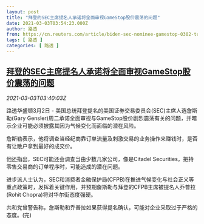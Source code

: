 ```yaml
---
layout: post
title: "拜登的SEC主席提名人承诺将全面审视GameStop股价震荡的问题"
date: 2021-03-03T03:54:23.000Z
author: 路透
from: https://cn.reuters.com/article/biden-sec-nominee-gamestop-0302-tues-idCNKCS2AV09Z
tags: [ 路透 ]
categories: [ 路透 ]
---
```

<!--1614743663000-->
[拜登的SEC主席提名人承诺将全面审视GameStop股价震荡的问题](https://cn.reuters.com/article/biden-sec-nominee-gamestop-0302-tues-idCNKCS2AV09Z)
------

<div>
<div><i>2021-03-03T03:40:03Z</i></div><p>路透华盛顿3月2日 - 美国总统拜登提名的美国证券交易委员会(SEC)主席人选詹斯勒(Gary Gensler)周二承诺全面审视与GameStop股价剧烈震荡有关的问题，并暗示企业可能必须披露其因为气候变化而面临的潜在风险。</p><p>詹斯勒表示，他将调查当经纪商靠订单流量及刺激交易的业务操作来赚钱时，是否有让散户拿到最好的成交价。</p><p>他还指出，SEC可能还会调查当由少数几家公司，像是Citadel Securities，把持零售交易商的订单程序时，可能造成的潜在问题。</p><p>进步派人士认为，SEC和消费者金融保护局(CFPB)在推进气候变化与社会正义等重点政策时，发挥着关键作用，并预期詹斯勒与拜登的CFPB主席被提名人乔普拉(Rohit Chopra)将对华尔街态度强硬。</p><p>共和党曾警告称，詹斯勒和乔普拉如果获得提名确认，可能对企业采取过于严格的态度。(完)</p>
</div>

